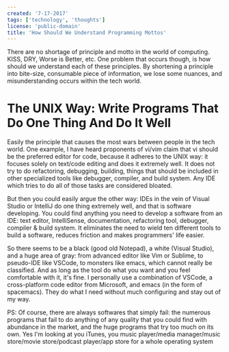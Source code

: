 ```yaml
---
created: '7-17-2017'
tags: ['technology', 'thoughts']
license: 'public-domain'
title: 'How Should We Understand Programming Mottos'
---
```


There are no shortage of principle and motto in the world of computing. KISS, DRY, Worse is Better, etc. One problem that occurs though, is how should we understand each of these principles. By shortening a principle into bite-size, consumable piece of information, we lose some nuances, and misunderstanding occurs within the tech world.

# The UNIX Way: Write Programs That Do One Thing And Do It Well

Easily the principle that causes the most wars between people in the tech world. One example, I have heard proponents of vi/vim claim that vi should be the preferred editor for code, because it adheres to the UNIX way: it focuses solely on text/code editing and does it extremely well. It does not try to do refactoring, debugging, building, things that should be included in other specialized tools like debugger, compiler, and build system. Any IDE which tries to do all of those tasks are considered bloated.

But then you could easily argue the other way: IDEs in the vein of Visual Studio or IntelliJ do one thing extremely well, and that is software developing. You could find anything you need to develop a software from an IDE: text editor, IntelliSense, documentation, refactoring tool, debugger, compiler & build system. It eliminates the need to wield ten different tools to build a software, reduces friction and makes programmers' life easier.

So there seems to be a black (good old Notepad), a white (Visual Studio), and a huge area of gray: from advanced editor like Vim or Sublime, to pseudo-IDE like VSCode, to monsters like emacs, which cannot really be classified. And as long as the tool do what you want and you feel comfortable with it, it's fine. I personally use a combination of VSCode, a cross-platform code editor from Microsoft, and emacs (in the form of spacemacs). They do what I need without much configuring and stay out of my way.

PS: Of course, there are always softwares that simply fail: the numerous programs that fail to do anything of any quality that you could find with abundance in the market, and the huge programs that try too much on its own. Yes I'm looking at you iTunes, you music player/media manager/music store/movie store/podcast player/app store for a whole operating system